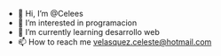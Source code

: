 - 👋 Hi, I’m @Celees
- 👀 I’m interested in programacion
- 🌱 I’m currently learning desarrollo web
- 📫 How to reach me velasquez.celeste@hotmail.com
<!---
Celees/Celees is a ✨ special ✨ repository because its `README.md` (this file) appears on your GitHub profile.
You can click the Preview link to take a look at your changes.
--->
